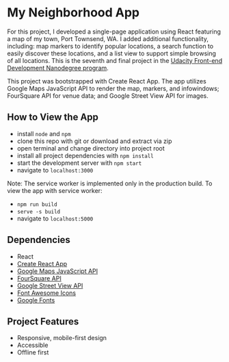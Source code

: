 # My Neighborhood App

For this project, I developed a single-page application using React featuring a map of my town, Port Townsend, WA. I added additional functionality, including: map markers to identify popular locations, a search function to easily discover these locations, and a list view to support simple browsing of all locations. This is the seventh and final project in the [Udacity Front-end Development Nanodegree program](https://www.udacity.com/course/front-end-web-developer-nanodegree--nd001).

This project was bootstrapped with Create React App. The app utilizes Google Maps JavaScript API to render the map, markers, and infowindows; FourSquare API for venue data; and Google Street View API for images.

## How to View the App

* install `node` and `npm`
* clone this repo with git or download and extract via zip
* open terminal and change directory into project root
* install all project dependencies with `npm install`
* start the development server with `npm start`
* navigate to `localhost:3000`

Note: The service worker is implemented only in the production build. To view the app with service worker:

* `npm run build`
* `serve -s build`
* navigate to `localhost:5000`

## Dependencies

* React
* [Create React App](https://github.com/facebookincubator/create-react-app)
* [Google Maps JavaScript API](https://developers.google.com/maps/documentation/javascript/tutorial)
* [FourSquare API](https://developer.foursquare.com/)
* [Google Street View API](https://developers.google.com/maps/documentation/streetview/intro)
* [Font Awesome Icons](https://fontawesome.com/icons)
* [Google Fonts](https://fonts.google.com/)

## Project Features
* Responsive, mobile-first design
* Accessible
* Offline first
